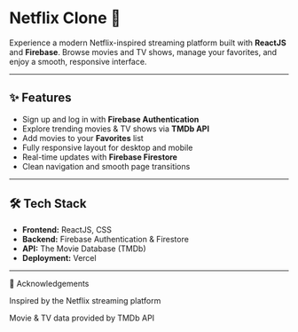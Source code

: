 # Netflix Clone 🎥

Experience a modern Netflix-inspired streaming platform built with **ReactJS** and **Firebase**. Browse movies and TV shows, manage your favorites, and enjoy a smooth, responsive interface.

---

## ✨ Features

- Sign up and log in with **Firebase Authentication**  
- Explore trending movies & TV shows via **TMDb API**  
- Add movies to your **Favorites** list  
- Fully responsive layout for desktop and mobile  
- Real-time updates with **Firebase Firestore**  
- Clean navigation and smooth page transitions  

---

## 🛠 Tech Stack

- **Frontend:** ReactJS, CSS 
- **Backend:** Firebase Authentication & Firestore  
- **API:** The Movie Database (TMDb)  
- **Deployment:** Vercel  

---


🙌 Acknowledgements

Inspired by the Netflix streaming platform

Movie & TV data provided by TMDb API
